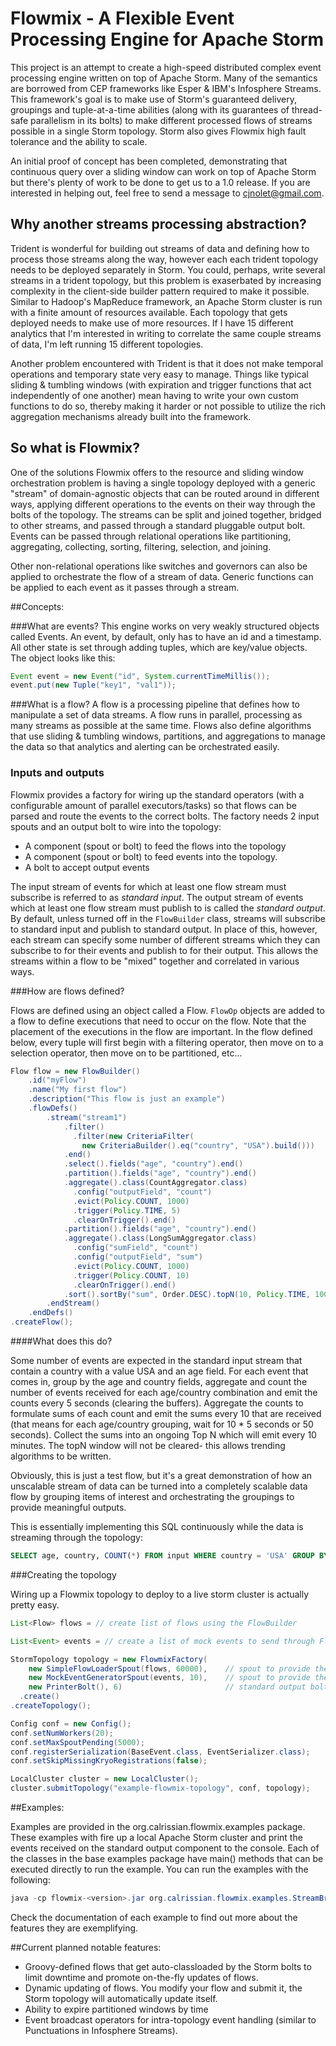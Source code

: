 Flowmix - A Flexible Event Processing Engine for Apache Storm
=============================================================

This project is an attempt to create a high-speed distributed complex event processing engine written on top of Apache Storm. Many of the semantics are borrowed from CEP frameworks like Esper & IBM's Infosphere Streams. This framework's goal is to make use of Storm's guaranteed delivery, groupings and tuple-at-a-time abilities (along with its guarantees of thread-safe parallelism in its bolts) to make different processed flows of streams possible in a single Storm topology. Storm also gives Flowmix high fault tolerance and the ability to scale.

An initial proof of concept has been completed, demonstrating that continuous query over a sliding window can work on top of Apache Storm but there's plenty of work to be done to get us to a 1.0 release. If you are interested in helping out, feel free to send a message to cjnolet@gmail.com.

## Why another streams processing abstraction?

Trident is wonderful for building out streams of data and defining how to process those streams along the way, however each each trident topology needs to be deployed separately in Storm. You could, perhaps, write several streams in a trident topology, but this problem is exaserbated by increasing complexity in the client-side builder pattern required to make it possible. Similar to Hadoop's MapReduce framework, an Apache Storm cluster is run with a finite amount of resources available. Each topology that gets deployed needs to make use of more resources. If I have 15 different analytics that I'm interested in writing to correlate the same couple streams of data, I'm left running 15 different topologies.

Another problem encountered with Trident is that it does not make temporal operations and temporary state very easy to manage. Things like typical sliding & tumbling windows (with expiration and trigger functions that act independently of one another) mean having to write your own custom functions to do so, thereby making it harder or not possible to utilize the rich aggregation mechanisms already built into the framework.


## So what is Flowmix?

One of the solutions Flowmix offers to the resource and sliding window orchestration problem is having a single topology deployed with a generic "stream" of domain-agnostic objects that can be routed around in different ways, applying different operations to the events on their way through the bolts of the topology. The streams can be split and joined together, bridged to other streams, and passed through a standard pluggable output bolt. Events can be passed through relational operations like partitioning, aggregating, collecting, sorting, filtering, selection, and joining.

Other non-relational operations like switches and governors can also be applied to orchestrate the flow of a stream of data. Generic functions can be applied to each event as it passes through a stream.


##Concepts:

###What are events?
This engine works on very weakly structured objects called Events. An event, by default, only has to have an id and a timestamp. All other state is set through adding tuples, which are key/value objects. The object looks like this:

```java
Event event = new Event("id", System.currentTimeMillis());
event.put(new Tuple("key1", "val1"));
```


###What is a flow?
A flow is a processing pipeline that defines how to manipulate a set of data streams. A flow runs in parallel, processing as many streams as possible at the same time. Flows also define algorithms that use sliding & tumbling windows, partitions, and aggregations to manage the data so that analytics and alerting can be orchestrated easily. 

### Inputs and outputs

Flowmix provides a factory for wiring up the standard operators (with a configurable amount of parallel executors/tasks) so that flows can be parsed and route the events to the correct bolts. The factory needs 2 input spouts and an output bolt to wire into the topology:

- A component (spout or bolt) to feed the flows into the topology
- A component (spout or bolt) to feed events into the topology.
- A bolt to accept output events 

The input stream of events for which at least one flow stream must subscribe is referred to as _standard input_. The output stream of events which at least one flow stream must publish to is called the _standard output_. By default, unless turned off in the ```FlowBuilder``` class, streams will subscribe to standard input and publish to standard output. In place of this, however, each stream can specify some number of different streams which they can subscribe to for their events and publish to for their output. This allows the streams within a flow to be "mixed" together and correlated in various ways.


###How are flows defined?

Flows are defined using an object called a Flow. ```FlowOp``` objects are added to a flow to define executions that need to occur on the flow. Note that the placement of the executions in the flow are important. In the flow defined below, every tuple will first begin with a filtering operator, then move on to a selection operator, then move on to be partitioned, etc...

```Java
Flow flow = new FlowBuilder()
    .id("myFlow")
    .name("My first flow")
    .description("This flow is just an example")
    .flowDefs()
        .stream("stream1")
            .filter()
              .filter(new CriteriaFilter(
                new CriteriaBuilder().eq("country", "USA").build()))
            .end()
            .select().fields("age", "country").end()
            .partition().fields("age", "country").end()
            .aggregate().class(CountAggregator.class)
              .config("outputField", "count")
              .evict(Policy.COUNT, 1000)
              .trigger(Policy.TIME, 5)
              .clearOnTrigger().end()
            .partition().fields("age", "country").end()
            .aggregate().class(LongSumAggregator.class)
              .config("sumField", "count")
              .config("outputField", "sum")
              .evict(Policy.COUNT, 1000)
              .trigger(Policy.COUNT, 10)
              .clearOnTrigger().end()
            .sort().sortBy("sum", Order.DESC).topN(10, Policy.TIME, 1000*60*10, false).end()
        .endStream()
    .endDefs()
.createFlow();
```

####What does this do?

Some number of events are expected in the standard input stream that contain a country with a value USA and an age field. For each event that comes in, group by the age and country fields, aggregate and count the number of events received for each age/country combination and emit the counts every 5 seconds (clearing the buffers). Aggregate the counts to formulate sums of each count and emit the sums every 10 that are received (that means for each age/country grouping, wait for 10 * 5 seconds or 50 seconds). Collect the sums into an ongoing Top N which will emit every 10 minutes. The topN window will not be cleared- this allows trending algorithms to be written. 

Obviously, this is just a test flow, but it's a great demonstration of how an unscalable stream of data can be turned into a completely scalable data flow by grouping items of interest and orchestrating the groupings to provide meaningful outputs.

This is essentially implementing this SQL continuously while the data is streaming through the topology:
```sql
SELECT age, country, COUNT(*) FROM input WHERE country = 'USA' GROUP BY age, country  ORDER BY age DESC LIMIT 10;
```

###Creating the topology

Wiring up a Flowmix topology to deploy to a live storm cluster is actually pretty easy.
```java
List<Flow> flows = // create list of flows using the FlowBuilder

List<Event> events = // create a list of mock events to send through Flowmix

StormTopology topology = new FlowmixFactory(
    new SimpleFlowLoaderSpout(flows, 60000),    // spout to provide the flows
    new MockEventGeneratorSpout(events, 10),    // spout to provide the events
    new PrinterBolt(), 6)                       // standard output bolt 
  .create()
.createTopology();

Config conf = new Config();
conf.setNumWorkers(20);
conf.setMaxSpoutPending(5000);
conf.registerSerialization(BaseEvent.class, EventSerializer.class);
conf.setSkipMissingKryoRegistrations(false);

LocalCluster cluster = new LocalCluster();
cluster.submitTopology("example-flowmix-topology", conf, topology);
```

##Examples: 

Examples are provided in the org.calrissian.flowmix.examples package. These examples with fire up a local Apache Storm cluster and print the events received on the standard output component to the console. Each of the classes in the base examples package have main() methods that can be executed directly to run the example. You can run the examples with the following:

```java
java -cp flowmix-<version>.jar org.calrissian.flowmix.examples.StreamBridgeExample
```

Check the documentation of each example to find out more about the features they are exemplifying.


##Current planned notable features:

- Groovy-defined flows that get auto-classloaded by the Storm bolts to limit downtime and promote on-the-fly updates of flows.
- Dynamic updating of flows. You modify your flow and submit it, the Storm topology will automatically update itself.
- Ability to expire partitioned windows by time
- Event broadcast operators for intra-topology event handling (similar to Punctuations in Infosphere Streams).
